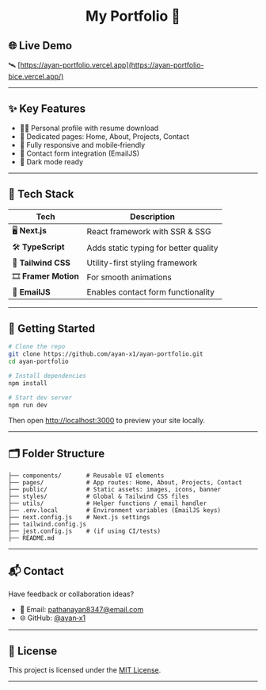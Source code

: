 <h1 align="center">My Portfolio 🚀</h1>

## 🌐 Live Demo

🛰️ [https://ayan-portfolio.vercel.app](https://ayan-portfolio-bice.vercel.app/)

---

## ✨ Key Features

- 🧑‍💻 Personal profile with resume download  
- 📁 Dedicated pages: Home, About, Projects, Contact  
- 📱 Fully responsive and mobile‑friendly  
- 💌 Contact form integration (EmailJS)  
- 🌙 Dark mode ready

---

## 🧰 Tech Stack

| Tech              | Description                        |
|------------------|------------------------------------|
| 🖥 **Next.js**      | React framework with SSR & SSG      |
| 🛠 **TypeScript**   | Adds static typing for better quality |
| 🎨 **Tailwind CSS** | Utility-first styling framework     |
| 🎞 **Framer Motion** | For smooth animations              |
| 📧 **EmailJS**      | Enables contact form functionality |

---

## 🚀 Getting Started

```bash
# Clone the repo
git clone https://github.com/ayan-x1/ayan-portfolio.git
cd ayan-portfolio

# Install dependencies
npm install

# Start dev server
npm run dev
````

Then open [http://localhost:3000](http://localhost:3000) to preview your site locally.

---

## 🗂 Folder Structure

```
├── components/       # Reusable UI elements
├── pages/            # App routes: Home, About, Projects, Contact
├── public/           # Static assets: images, icons, banner
├── styles/           # Global & Tailwind CSS files
├── utils/            # Helper functions / email handler
├── .env.local        # Environment variables (EmailJS keys)
├── next.config.js    # Next.js settings
├── tailwind.config.js
├── jest.config.js    # (if using CI/tests)
├── README.md
```

---

## 📬 Contact

Have feedback or collaboration ideas?

* 📧 Email: [pathanayan8347@email.com](mailto:pathanayan8347@email.com)
* 🌐 GitHub: [@ayan‑x1](https://github.com/ayan-x1)

---

## 📜 License

This project is licensed under the [MIT License](LICENSE).

---
